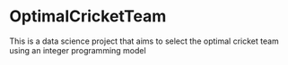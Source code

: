 # OptimalCricketTeam

This is a data science project that aims to select the optimal cricket team using an integer programming model
